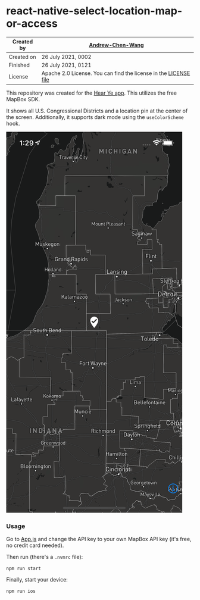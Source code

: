 # react-native-select-location-map-or-access

| Created by    | [Andrew-Chen-Wang](https://github.com/Andrew-Chen-Wang)
| ------------- |-------------
| Created on    | 26 July 2021, 0002
| Finished      | 26 July 2021, 0121
| License       | Apache 2.0 License. You can find the license in the [LICENSE file](./LICENSE)

This repository was created for the [Hear Ye app](https://hearye.us/).
This utilizes the free MapBox SDK.

It shows all U.S. Congressional Districts and a
location pin at the center of the screen. Additionally,
it supports dark mode using the `useColorScheme` hook.

![demo screenshot](./.github/assets/demo1.png)

### Usage

Go to [App.js](./App.js) and change the API key to your
own MapBox API key (it's free, no credit card needed).

Then run (there's a `.nvmrc` file):

```shell
npm run start
```

Finally, start your device:

```shell
npm run ios
```
